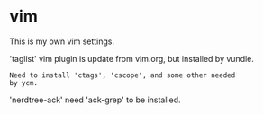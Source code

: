 vim
===

This is my own vim settings.

'taglist' vim plugin is update from vim.org,
    but installed by vundle.

    Need to install 'ctags', 'cscope', and some other needed 
    by ycm.

'nerdtree-ack' need 'ack-grep' to be installed.
